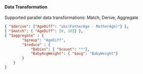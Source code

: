 #### Data Transformation
Supported parallel data transformations: Match, Derive, Aggregate
```json
{ "$derive": {"AgeDiff": "abs(FatherAge - MotherAge)"} },
{ "$match": { "AgeDiff": [0, 10]} },
{ "$aggregate" : {
        "$group": "AgeDiff",
        "$reduce" : {
            "Babies": { "$count": "*"},
            "BabyAvgWeight": { "$avg": "BabyWeight"}
        }
    }
}
```